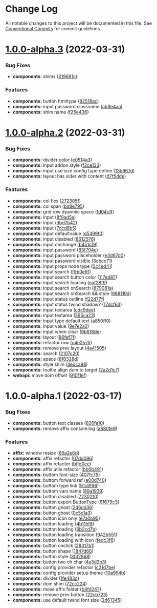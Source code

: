 # Change Log

All notable changes to this project will be documented in this file.
See [Conventional Commits](https://conventionalcommits.org) for commit guidelines.

# [1.0.0-alpha.3](https://github.com/maxiaochuan/mxcins/compare/@mxcins/components@1.0.0-alpha.2...@mxcins/components@1.0.0-alpha.3) (2022-03-31)


### Bug Fixes

* **components:** shims ([319691c](https://github.com/maxiaochuan/mxcins/commit/319691c1f16c5565a73b7919ba1f39a85ddac096))


### Features

* **components:** button htmltype ([82518ac](https://github.com/maxiaochuan/mxcins/commit/82518ac2d7ada8b23cac6b31e309bbb3fca3ed4d))
* **components:** input password classname ([ab9e4aa](https://github.com/maxiaochuan/mxcins/commit/ab9e4aae3d2f6b500be59b10e4efe4c611ceed51))
* **components:** shim name ([f26e436](https://github.com/maxiaochuan/mxcins/commit/f26e436874c5a5ed673211adc7d665444cb8e0c4))





# [1.0.0-alpha.2](https://github.com/maxiaochuan/mxcins/compare/@mxcins/components@1.0.0-alpha.1...@mxcins/components@1.0.0-alpha.2) (2022-03-31)


### Bug Fixes

* **components:** divider color ([e0514a3](https://github.com/maxiaochuan/mxcins/commit/e0514a312b5d80e63cfcf6e1f24cc6e94227f773))
* **components:** input addon style ([f2ce133](https://github.com/maxiaochuan/mxcins/commit/f2ce133432fe2930409abff9f2c633b41eb77454))
* **components:** input use size config type define ([13b667d](https://github.com/maxiaochuan/mxcins/commit/13b667d79a8341b9ceff35231b8624858504fad5))
* **components:** layout has sider with content ([d7f5dde](https://github.com/maxiaochuan/mxcins/commit/d7f5ddec5aa9bee4d2e51d903d0ab2b88f5f51f4))


### Features

* **components:** col flex ([272305f](https://github.com/maxiaochuan/mxcins/commit/272305fdcb22450b2882f1d4324e7edd435bd6d7))
* **components:** col span ([bd8e795](https://github.com/maxiaochuan/mxcins/commit/bd8e795c976a22f0f20da0cef7b2c12cb8ad6d46))
* **components:** grid row dyanmic space ([fd04cff](https://github.com/maxiaochuan/mxcins/commit/fd04cff3f71f94671f17226287804ca3d5af9d5a))
* **components:** input ([8f9ad5a](https://github.com/maxiaochuan/mxcins/commit/8f9ad5afea40942ab010a51917a0921ed91551cf))
* **components:** input ([dbd7b42](https://github.com/maxiaochuan/mxcins/commit/dbd7b42f13620e7673d4f43036b635c4006d4e50))
* **components:** input ([7ccd8b5](https://github.com/maxiaochuan/mxcins/commit/7ccd8b5ecc06ec99a1e5221331fd0d99bc89c06e))
* **components:** input defaultvalue ([d5499f0](https://github.com/maxiaochuan/mxcins/commit/d5499f034630a600a42024067d98169de989e2de))
* **components:** input disabled ([8612576](https://github.com/maxiaochuan/mxcins/commit/861257637ccc726b057ea844ed38d284a4f8b314))
* **components:** input onchange ([b451cf9](https://github.com/maxiaochuan/mxcins/commit/b451cf9e993c7ba3481d03d8a5619d8ffd6f2dcb))
* **components:** input password ([83f704e](https://github.com/maxiaochuan/mxcins/commit/83f704e2fd5b09c398aaa282033fd2e619500749))
* **components:** input password placeholder ([e3d87d0](https://github.com/maxiaochuan/mxcins/commit/e3d87d03a9a9f2944b8a3bcf2f5d580a2f60739f))
* **components:** input password visible ([3cbcc71](https://github.com/maxiaochuan/mxcins/commit/3cbcc71c3d907eb780c808f66338574a87091027))
* **components:** input props node type ([0c4ed41](https://github.com/maxiaochuan/mxcins/commit/0c4ed41ef842b88a2ce5de4f3827a46b8e6ead34))
* **components:** input search ([f9b0e91](https://github.com/maxiaochuan/mxcins/commit/f9b0e91a9d3e5f23084b32896325326597b66f64))
* **components:** input search button color ([117ed87](https://github.com/maxiaochuan/mxcins/commit/117ed87bf5b885456a911ba6aeb6d697be0e5dac))
* **components:** input search loading ([eaf28f9](https://github.com/maxiaochuan/mxcins/commit/eaf28f99ca30e9c498a27fdc1a41db110c663f47))
* **components:** input search onSearch ([879081a](https://github.com/maxiaochuan/mxcins/commit/879081a52dad9ffab769ebadf9abd2313858d0fc))
* **components:** input search onSearch && style ([988119d](https://github.com/maxiaochuan/mxcins/commit/988119d880d332b31d2865ed11320ae7aaf706e3))
* **components:** input status outline ([f22d77f](https://github.com/maxiaochuan/mxcins/commit/f22d77f4d3d32382ea6cd3bf23fbb3d9464f9466))
* **components:** input status twind shadow? ([17dcf63](https://github.com/maxiaochuan/mxcins/commit/17dcf63814ab1929e5cb8745d0bfe2fc4dc3d8cf))
* **components:** input textarea ([cdc9dee](https://github.com/maxiaochuan/mxcins/commit/cdc9deea86efcf713e81d92f6af4cfc5f7205f5b))
* **components:** input textarea ([595ca23](https://github.com/maxiaochuan/mxcins/commit/595ca23a7a1e23ae663f3edcbe740c189e859501))
* **components:** input type default text ([a850ff0](https://github.com/maxiaochuan/mxcins/commit/a850ff0ea977fdc478fac3f0bbec90d05b5ec0b0))
* **components:** input value ([9e7e2a2](https://github.com/maxiaochuan/mxcins/commit/9e7e2a2f7dfb352aece15c9de152cd4c997becbb))
* **components:** input when clear ([9b618de](https://github.com/maxiaochuan/mxcins/commit/9b618def0f80e3fbac1102d04e956d6d38c1585b))
* **components:** layout ([86fef7f](https://github.com/maxiaochuan/mxcins/commit/86fef7f362f11f59e646e3c584270d9763ee2b15))
* **components:** refactor row ([c4e2b75](https://github.com/maxiaochuan/mxcins/commit/c4e2b75717c57a7ec9940939185cc5adda03297f))
* **components:** remove prev layout ([4a41505](https://github.com/maxiaochuan/mxcins/commit/4a4150538024d497e7a0c5ff98c979f70da2ab3d))
* **components:** search ([2107c20](https://github.com/maxiaochuan/mxcins/commit/2107c20bb9ad6579a8d5cf1a3ac17f3bc7b58a98))
* **components:** space ([8f8328d](https://github.com/maxiaochuan/mxcins/commit/8f8328dcac61d7eff3fef9614f6f9521e4980e3c))
* **components:** style shim ([dedca98](https://github.com/maxiaochuan/mxcins/commit/dedca9801a4e22fa14819dc55de7c8c15a972f16))
* **components:** tooltip align dom to target ([2a2d1c7](https://github.com/maxiaochuan/mxcins/commit/2a2d1c7f6ebc3288cce7c04c11d8b1c66c26cff5))
* **webapi:** move dom offset ([910f1ef](https://github.com/maxiaochuan/mxcins/commit/910f1ef98801f517a2b86b22be8f8f89e2865a48))





# 1.0.0-alpha.1 (2022-03-17)


### Bug Fixes

* **components:** button text classes ([826fa10](https://github.com/maxiaochuan/mxcins/commit/826fa1047a3ecdcfb20f64742bf288b7037bbf3f))
* **components:** remove affix console.log ([a880fe9](https://github.com/maxiaochuan/mxcins/commit/a880fe986a3a9c6e38413ab90963d6df13d71c59))


### Features

* **affix:** window resize ([66a2e6d](https://github.com/maxiaochuan/mxcins/commit/66a2e6d98be4e5a07771b0e3f022fb9909d2cef6))
* **components:** affix refactor ([07dd096](https://github.com/maxiaochuan/mxcins/commit/07dd096d6a5748cff3aadd7b2858f54d35b69db0))
* **components:** affix refactor ([bffd0ce](https://github.com/maxiaochuan/mxcins/commit/bffd0ce71a5602437764fcb52f62bb0cadbed67c))
* **components:** affix utils refactor ([bb0b491](https://github.com/maxiaochuan/mxcins/commit/bb0b49157f26b8725f3e0c66581109a5e3227a1b))
* **components:** buttom font-size ([407fc75](https://github.com/maxiaochuan/mxcins/commit/407fc75934ba86dfccbd6428fb5927311ce0d6fc))
* **components:** buttom forward ref ([e00d740](https://github.com/maxiaochuan/mxcins/commit/e00d74003c8d1315308c06ca92fec1425b29f459))
* **components:** buttom type link ([91c9f99](https://github.com/maxiaochuan/mxcins/commit/91c9f996bbafb5fb9251cc83f5022c78a9e3a8d8))
* **components:** buttom vars name ([89a1939](https://github.com/maxiaochuan/mxcins/commit/89a193957fe58c4c67659f1f21e07c2b39dcf12d))
* **components:** button disabled ([7230210](https://github.com/maxiaochuan/mxcins/commit/72302107dfe11b56cd9f6007a27a0ee1a93f943a))
* **components:** button export ButtonType ([61679c3](https://github.com/maxiaochuan/mxcins/commit/61679c31f001a879c6be6b9a9dbd4b4b95cbc7d4))
* **components:** button ghost ([2d6dd36](https://github.com/maxiaochuan/mxcins/commit/2d6dd363990c81d9948c15ba3341b21499fa22e9))
* **components:** button ghost ([0c5c1a3](https://github.com/maxiaochuan/mxcins/commit/0c5c1a3e32118aba9e83ea8cc349495618117c9c))
* **components:** button icon only ([e7a0b95](https://github.com/maxiaochuan/mxcins/commit/e7a0b95452a25802ec909784bf7e2e99445b915b))
* **components:** button loading ([4b115f8](https://github.com/maxiaochuan/mxcins/commit/4b115f8b6e594023aaa03bc4bedffe6bca567268))
* **components:** button loading ([6b2cd7b](https://github.com/maxiaochuan/mxcins/commit/6b2cd7b0c0b3dea200b0fd5ca189f6ce672c10da))
* **components:** button loading transition ([942b551](https://github.com/maxiaochuan/mxcins/commit/942b551956e1f5a747a79ec27225b8d271a6f9cb))
* **components:** button loading with icon ([fedc3f6](https://github.com/maxiaochuan/mxcins/commit/fedc3f6e39ce2b74368564dfd1ccb0248183ac02))
* **components:** button onclick ([28317b1](https://github.com/maxiaochuan/mxcins/commit/28317b1fbd0517f11720ac5fce54e7384de03175))
* **components:** button shape ([1847d66](https://github.com/maxiaochuan/mxcins/commit/1847d66a14d6fb7d08f825e478a37fcec425f672))
* **components:** button style ([3f32868](https://github.com/maxiaochuan/mxcins/commit/3f32868b1b492da1ea70756a58547da31db88b69))
* **components:** button two ch char ([4a3d2b3](https://github.com/maxiaochuan/mxcins/commit/4a3d2b31a68a2beba59e7639c67c30b558d988fd))
* **components:** config provider refactor ([c31d7be](https://github.com/maxiaochuan/mxcins/commit/c31d7be1116082fe6fa47e251fc52d8019a24300))
* **components:** config provider setup theme ([10a954b](https://github.com/maxiaochuan/mxcins/commit/10a954b0d05926c38d14d9753ef0bb9ea5724719))
* **components:** divider ([1fe483d](https://github.com/maxiaochuan/mxcins/commit/1fe483ddceb29e4f8d1ceadfa64f59c997c1b783))
* **components:** dom shim ([72cc224](https://github.com/maxiaochuan/mxcins/commit/72cc224148fdac728e906e7f55a52ab027712f77))
* **components:** move affix folder ([b4fd247](https://github.com/maxiaochuan/mxcins/commit/b4fd247f9801bd5d518b05018e30916c446becee))
* **components:** remove prev button ([22cb723](https://github.com/maxiaochuan/mxcins/commit/22cb723eda6ad74b35fbf0ac121bf4892a9eb257))
* **components:** use default twind font size ([2d61345](https://github.com/maxiaochuan/mxcins/commit/2d6134581b28905aae7614c3d4bf019028b21ffc))
